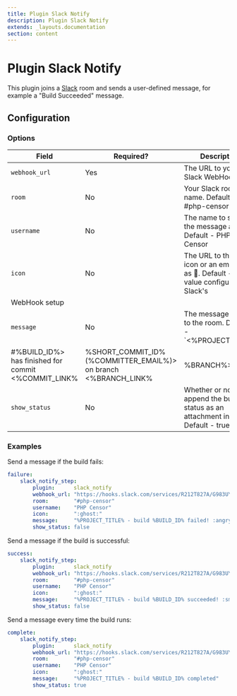 ```yaml
---
title: Plugin Slack Notify
description: Plugin Slack Notify
extends: _layouts.documentation
section: content
---
```


Plugin Slack Notify
===================

This plugin joins a [Slack](https://www.slack.com/) room and sends a user-defined message, for example a "Build 
Succeeded" message.

Configuration
-------------

### Options

| Field | Required? | Description |
|-------|-----------|-------------|
| `webhook_url` | Yes | The URL to your Slack WebHook |
| `room`      | No | Your Slack room name. Default - #php-censor |
| `username`  | No | The name to send the message as. Default - PHP Censor |
| `icon`      | No | The URL to the user icon or an emoji such as :ghost:. Default - The value configured on Slack's 
WebHook setup |
| `message`   | No | The message to send to the room. Default - `<%PROJECT_LINK%|%PROJECT_TITLE%> - <%BUILD_LINK%|Build 
#%BUILD_ID%> has finished for commit <%COMMIT_LINK%|%SHORT_COMMIT_ID% (%COMMITTER_EMAIL%)> on branch <%BRANCH_LINK%|%BRANCH%>` |
| `show_status` | No | Whether or not to append the build status as an attachment in slack. Default - true

### Examples

Send a message if the build fails:

```yml
failure:
    slack_notify_step:
        plugin:      slack_notify
        webhook_url: "https://hooks.slack.com/services/R212T827A/G983UY31U/aIp0yuW9u0iTqwAMOEwTg"
        room:        "#php-censor"
        username:    "PHP Censor"
        icon:        ":ghost:"
        message:     "%PROJECT_TITLE% - build %BUILD_ID% failed! :angry:"
        show_status: false
```

Send a message if the build is successful:

```yml
success:
    slack_notify_step:
        plugin:      slack_notify
        webhook_url: "https://hooks.slack.com/services/R212T827A/G983UY31U/aIp0yuW9u0iTqwAMOEwTg"
        room:        "#php-censor"
        username:    "PHP Censor"
        icon:        ":ghost:"
        message:     "%PROJECT_TITLE% - build %BUILD_ID% succeeded! :smiley:"
        show_status: false
```

Send a message every time the build runs:

```yml
complete:
    slack_notify_step:
        plugin:      slack_notify
        webhook_url: "https://hooks.slack.com/services/R212T827A/G983UY31U/aIp0yuW9u0iTqwAMOEwTg"
        room:        "#php-censor"
        username:    "PHP Censor"
        icon:        ":ghost:"
        message:     "%PROJECT_TITLE% - build %BUILD_ID% completed"
        show_status: true
```
